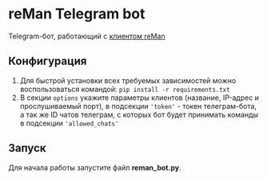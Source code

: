 # reMan Telegram bot

Telegram-бот, работающий с [клиентом reMan](https://github.com/leontyko/reman_client)

## Конфигурация

1. Для быстрой установки всех требуемых зависимостей можно воспользоваться командой:
```pip install -r requirements.txt```
2. В секции ```options``` укажите параметры клиентов (название, IP-адрес и прослушиваемый порт), в подсекции ```'token'``` - токен телеграм-бота, а так же ID чатов телеграм, с которых бот будет принимать команды в подсекции ```'allowed_chats'```

## Запуск

Для начала работы запустите файл **reman_bot.py**.